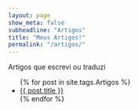 ```yaml
---
layout: page
show_meta: false
subheadline: "Artigos"
title: "Meus Artigos!"
permalink: "/artigos/"
---
```


Artigos que escrevi ou traduzi
        
<ul>
    {% for post in site.tags.Artigos %}
    <li><a href="{{ post.url }}">{{ post.title }}</a></li>
    {% endfor %}
</ul>

